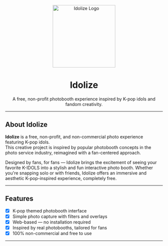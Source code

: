 <p align="center">
  <img src="https://media.discordapp.net/attachments/915501966006816811/1383004301449891972/IDOLIZE.png?ex=684d36a0&is=684be520&hm=e4c2d1feaa15df6e6391f860c4c9537bfca9601da65166f13987666bf7db6983&=&format=webp&quality=lossless&width=527&height=527" alt="Idolize Logo" width="200"/>
</p>

<h1 align="center">Idolize</h1>

<p align="center">
  A free, non-profit photobooth experience inspired by K-pop idols and fandom creativity.
</p>

---

## About Idolize

**Idolize** is a free, non-profit, and non-commercial photo experience featuring K-pop idols.  
This creative project is inspired by popular photobooth concepts in the photo service industry, reimagined with a fan-centered approach.

Designed by fans, for fans — Idolize brings the excitement of seeing your favorite K-IDOLS into a stylish and fun interactive photo booth. Whether you're snapping solo or with friends, Idolize offers an immersive and aesthetic K-pop-inspired experience, completely free.

---

## Features

- [x] K-pop themed photobooth interface  
- [x] Simple photo capture with filters and overlays  
- [x] Web-based — no installation required  
- [x] Inspired by real photobooths, tailored for fans  
- [x] 100% non-commercial and free to use  

---
